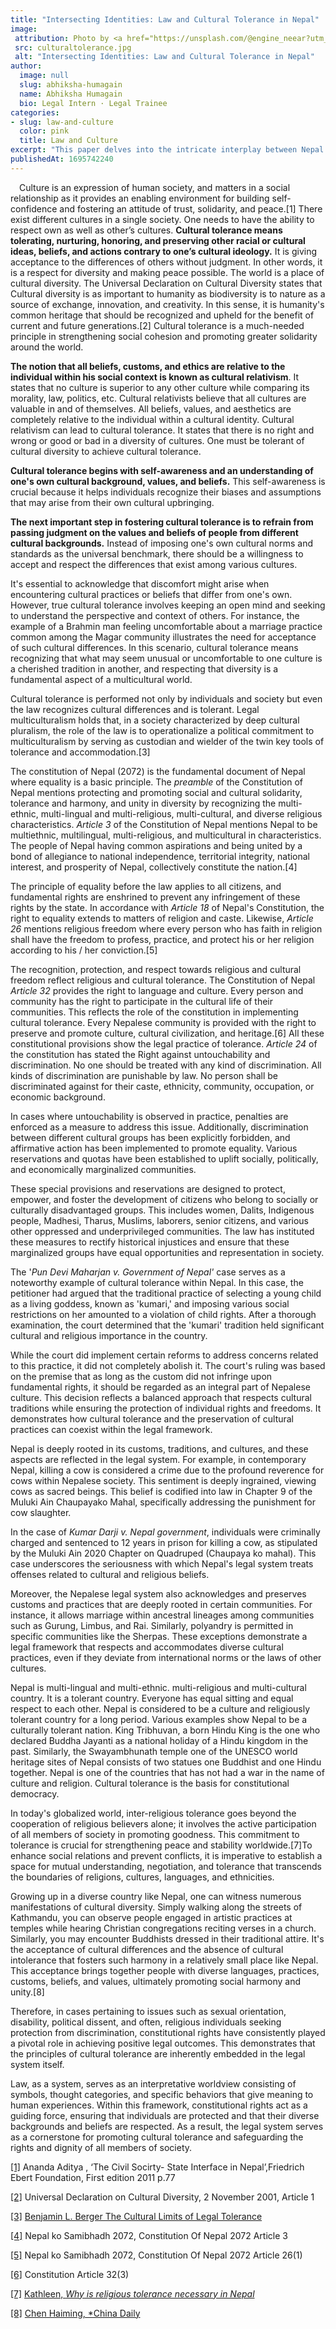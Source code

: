 ```yaml
---
title: "Intersecting Identities: Law and Cultural Tolerance in Nepal"
image:
 attribution: Photo by <a href="https://unsplash.com/@engine_neear?utm_source=unsplash&utm_medium=referral&utm_content=creditCopyText">Bikalpa Pokhrel</a> on <a href="https://unsplash.com/photos/L4NA2qRqK0s?utm_source=unsplash&utm_medium=referral&utm_content=creditCopyText">Unsplash</a>  
 src: culturaltolerance.jpg
 alt: "Intersecting Identities: Law and Cultural Tolerance in Nepal"
author:
  image: null
  slug: abhiksha-humagain
  name: Abhiksha Humagain
  bio: Legal Intern · Legal Trainee 
categories:
- slug: law-and-culture
  color: pink
  title: Law and Culture
excerpt: "This paper delves into the intricate interplay between Nepal's legal system and cultural tolerance, illuminating how constitutional provisions and legal safeguards have been instrumental in promoting harmony, respecting diverse cultural identities, and upholding individual rights within the country's rich tapestry of traditions and beliefs."
publishedAt: 1695742240
---
```

&emsp;Culture is an expression of human society, and matters in a social relationship as it provides an enabling environment for building self-confidence and fostering an attitude of trust, solidarity, and peace.\[1] There exist different cultures in a single society. One needs to have the ability to respect own as well as other’s cultures. **Cultural tolerance means tolerating, nurturing, honoring, and preserving other racial or cultural ideas, beliefs, and actions contrary to one’s cultural ideology.** It is giving acceptance to the differences of others without judgment. In other words, it is a respect for diversity and making peace possible. The world is a place of cultural diversity. The Universal Declaration on Cultural Diversity states that Cultural diversity is as important to humanity as biodiversity is to nature as a source of exchange, innovation, and creativity. In this sense, it is humanity's common heritage that should be recognized and upheld for the benefit of current and future generations.\[2] Cultural tolerance is a much-needed principle in strengthening social cohesion and promoting greater solidarity around the world.

**The notion that all beliefs, customs, and ethics are relative to the individual within his social context is known as cultural relativism**. It states that no culture is superior to any other culture while comparing its morality, law, politics, etc. Cultural relativists believe that all cultures are valuable in and of themselves. All beliefs, values, and aesthetics are completely relative to the individual within a cultural identity. Cultural relativism can lead to cultural tolerance. It states that there is no right and wrong or good or bad in a diversity of cultures. One must be tolerant of cultural diversity to achieve cultural tolerance.

**Cultural tolerance begins with self-awareness and an understanding of one's own cultural background, values, and beliefs.** This self-awareness is crucial because it helps individuals recognize their biases and assumptions that may arise from their own cultural upbringing.

**The next important step in fostering cultural tolerance is to refrain from passing judgment on the values and beliefs of people from different cultural backgrounds.** Instead of imposing one's own cultural norms and standards as the universal benchmark, there should be a willingness to accept and respect the differences that exist among various cultures.

It's essential to acknowledge that discomfort might arise when encountering cultural practices or beliefs that differ from one's own. However, true cultural tolerance involves keeping an open mind and seeking to understand the perspective and context of others. For instance, the example of a Brahmin man feeling uncomfortable about a marriage practice common among the Magar community illustrates the need for acceptance of such cultural differences. In this scenario, cultural tolerance means recognizing that what may seem unusual or uncomfortable to one culture is a cherished tradition in another, and respecting that diversity is a fundamental aspect of a multicultural world.

Cultural tolerance is performed not only by individuals and society but even the law recognizes cultural differences and is tolerant. Legal multiculturalism holds that, in a society characterized by deep cultural pluralism, the role of the law is to operationalize a political commitment to multiculturalism by serving as custodian and wielder of the twin key tools of tolerance and accommodation.\[3]

The constitution of Nepal (2072) is the fundamental document of Nepal where equality is a basic principle. The *preamble* of the Constitution of Nepal mentions protecting and promoting social and cultural solidarity, tolerance and harmony, and unity in diversity by recognizing the multi-ethnic, multi-lingual and multi-religious, multi-cultural, and diverse religious characteristics. *Article 3* of the Constitution of Nepal mentions Nepal to be multiethnic, multilingual, multi-religious, and multicultural in characteristics. The people of Nepal having common aspirations and being united by a bond of allegiance to national independence, territorial integrity, national interest, and prosperity of Nepal, collectively constitute the nation.\[4]

The principle of equality before the law applies to all citizens, and fundamental rights are enshrined to prevent any infringement of these rights by the state. In accordance with *Article 18* of Nepal's Constitution, the right to equality extends to matters of religion and caste. Likewise, *Article 26* mentions religious freedom where every person who has faith in religion shall have the freedom to profess, practice, and protect his or her religion according to his / her conviction.\[5]

The recognition, protection, and respect towards religious and cultural freedom reflect religious and cultural tolerance. The Constitution of Nepal *Article 32* provides the right to language and culture. Every person and community has the right to participate in the cultural life of their communities. This reflects the role of the constitution in implementing cultural tolerance. Every Nepalese community is provided with the right to preserve and promote culture, cultural civilization, and heritage.\[6] All these constitutional provisions show the legal practice of tolerance. *Article 24* of the constitution has stated the Right against untouchability and discrimination. No one should be treated with any kind of discrimination. All kinds of discrimination are punishable by law. No person shall be discriminated against for their caste, ethnicity, community, occupation, or economic background.

In cases where untouchability is observed in practice, penalties are enforced as a measure to address this issue. Additionally, discrimination between different cultural groups has been explicitly forbidden, and affirmative action has been implemented to promote equality. Various reservations and quotas have been established to uplift socially, politically, and economically marginalized communities.

These special provisions and reservations are designed to protect, empower, and foster the development of citizens who belong to socially or culturally disadvantaged groups. This includes women, Dalits, Indigenous people, Madhesi, Tharus, Muslims, laborers, senior citizens, and various other oppressed and underprivileged communities. The law has instituted these measures to rectify historical injustices and ensure that these marginalized groups have equal opportunities and representation in society.

The '*Pun Devi Maharjan v. Government of Nepal'* case serves as a noteworthy example of cultural tolerance within Nepal. In this case, the petitioner had argued that the traditional practice of selecting a young child as a living goddess, known as 'kumari,' and imposing various social restrictions on her amounted to a violation of child rights. After a thorough examination, the court determined that the 'kumari' tradition held significant cultural and religious importance in the country.

While the court did implement certain reforms to address concerns related to this practice, it did not completely abolish it. The court's ruling was based on the premise that as long as the custom did not infringe upon fundamental rights, it should be regarded as an integral part of Nepalese culture. This decision reflects a balanced approach that respects cultural traditions while ensuring the protection of individual rights and freedoms. It demonstrates how cultural tolerance and the preservation of cultural practices can coexist within the legal framework.

Nepal is deeply rooted in its customs, traditions, and cultures, and these aspects are reflected in the legal system. For example, in contemporary Nepal, killing a cow is considered a crime due to the profound reverence for cows within Nepalese society. This sentiment is deeply ingrained, viewing cows as sacred beings. This belief is codified into law in Chapter 9 of the Muluki Ain Chaupayako Mahal, specifically addressing the punishment for cow slaughter.

In the case of *Kumar Darji v. Nepal government*, individuals were criminally charged and sentenced to 12 years in prison for killing a cow, as stipulated by the Muluki Ain 2020 Chapter on Quadruped (Chaupaya ko mahal). This case underscores the seriousness with which Nepal's legal system treats offenses related to cultural and religious beliefs.

Moreover, the Nepalese legal system also acknowledges and preserves customs and practices that are deeply rooted in certain communities. For instance, it allows marriage within ancestral lineages among communities such as Gurung, Limbus, and Rai. Similarly, polyandry is permitted in specific communities like the Sherpas. These exceptions demonstrate a legal framework that respects and accommodates diverse cultural practices, even if they deviate from international norms or the laws of other cultures.

Nepal is multi-lingual and multi-ethnic. multi-religious and multi-cultural country. It is a tolerant country. Everyone has equal sitting and equal respect to each other. Nepal is considered to be a culture and religiously tolerant country for a long period. Various examples show Nepal to be a culturally tolerant nation. King Tribhuvan, a born Hindu King is the one who declared Buddha Jayanti as a national holiday of a Hindu kingdom in the past. Similarly, the Swayambhunath temple one of the UNESCO world heritage sites of Nepal consists of two statues one Buddhist and one Hindu together. Nepal is one of the countries that has not had a war in the name of culture and religion. Cultural tolerance is the basis for constitutional democracy.

In today's globalized world, inter-religious tolerance goes beyond the cooperation of religious believers alone; it involves the active participation of all members of society in promoting goodness. This commitment to tolerance is crucial for strengthening peace and stability worldwide.\[7]To enhance social relations and prevent conflicts, it is imperative to establish a space for mutual understanding, negotiation, and tolerance that transcends the boundaries of religions, cultures, languages, and ethnicities.

Growing up in a diverse country like Nepal, one can witness numerous manifestations of cultural diversity. Simply walking along the streets of Kathmandu, you can observe people engaged in artistic practices at temples while hearing Christian congregations reciting verses in a church. Similarly, you may encounter Buddhists dressed in their traditional attire. It's the acceptance of cultural differences and the absence of cultural intolerance that fosters such harmony in a relatively small place like Nepal. This acceptance brings together people with diverse languages, practices, customs, beliefs, and values, ultimately promoting social harmony and unity.\[8]

Therefore, in cases pertaining to issues such as sexual orientation, disability, political dissent, and often, religious individuals seeking protection from discrimination, constitutional rights have consistently played a pivotal role in achieving positive legal outcomes. This demonstrates that the principles of cultural tolerance are inherently embedded in the legal system itself.

Law, as a system, serves as an interpretative worldview consisting of symbols, thought categories, and specific behaviors that give meaning to human experiences. Within this framework, constitutional rights act as a guiding force, ensuring that individuals are protected and that their diverse backgrounds and beliefs are respected. As a result, the legal system serves as a cornerstone for promoting cultural tolerance and safeguarding the rights and dignity of all members of society.

[\[1\]](#_ftnref1) Ananda Aditya , ‘The Civil Socirty- State Interface in Nepal’,Friedrich Ebert Foundation, First edition 2011 p.77

[\[2\]](#_ftnref2) Universal Declaration on Cultural Diversity, 2 November 2001, Article 1

[\[3\]](#_ftnref3) [Benjamin L. Berger The Cultural Limits of Legal Tolerance](https://deliverypdf.ssrn.com/delivery.php?ID=613115082115012005103026124017077004105010020053060007069094000069004121002099113030098123043125040056029119109015120124091084048016013022088023114102115121117090051048056017116083064010026073122101126112020002087118124022127084073118010111127103082&EXT=pdf&INDEX=TRUE)

[\[4\]](#_ftnref4) Nepal ko Samibhadh 2072, Constitution Of Nepal 2072 Article 3

[\[5\]](#_ftnref5) Nepal ko Samibhadh 2072, Constitution Of Nepal 2072 Article 26(1)

[\[6\]](#_ftnref6) Constitution Article 32(3)

[\[7\]](#_ftnref7) [Kathleen, *Why is religious tolerance necessary in Nepal*](https://www.forestrynepal.org/why-is-religious-tolerance-necessary-in-nepal/)

[\[8\]](#_ftnref8) [Chen Haiming, *China Daily](http://europe.chinadaily.com.cn/a/201906/10/WS5cfd9107a310176577230235.html#:~:text=Cultural%20inclusiveness%20and%20tolerance%20can,values%2C%20and%20therefore%20promote%20harmony)
